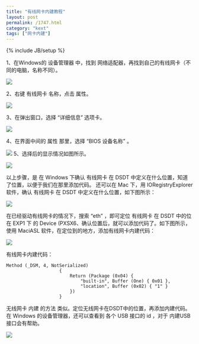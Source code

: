 ```yaml
---
title: "有线网卡内建教程"
layout: post
permalink: /1747.html
category: "kext"
tags: ["网卡内建"]
---
```

{% include JB/setup %}

1、在Windows的 设备管理器 中，找到 网络适配器，再找到自己的有线网卡（不同的电脑，名称不同）。

![](/wp-content/uploads/sinapicv2-backup/1747-ww1-large-005V4vEUjw1env1lmlhbsj30m30g3dj6.jpg)

2、右键 有线网卡 名称，点击 属性。

![](/wp-content/uploads/sinapicv2-backup/1747-ww4-large-005V4vEUjw1env1mrqmicj30m00hljvn.jpg)

3、在弹出窗口，选择 “详细信息” 选项卡。

![](/wp-content/uploads/sinapicv2-backup/1747-ww1-large-005V4vEUjw1env1mzgtsvj30db0gcwgg.jpg)

4、在界面中间的 属性 那里，选择 “BIOS 设备名称” 。

![](/wp-content/uploads/sinapicv2-backup/1747-ww4-large-005V4vEUjw1env1n40ny9j30d80jlwhr.jpg)
5、选择后的显示情况如图所示。

![](/wp-content/uploads/sinapicv2-backup/1747-ww2-large-005V4vEUjw1env1neyucnj30db0gcq5z.jpg)

以上步骤，是 在 Windows 下确认 有线网卡 在 DSDT 中定义在什么位置，知道了位置，以便于我们在那里添加代码。 还可以在 Mac 下，用 IORegistryExplorer 软件，确认 有线网卡 在 DSDT 中定义在什么位置，如下图所示：

![](/wp-content/uploads/sinapicv2-backup/1747-ww2-large-005V4vEUjw1env1nu58dvj30kk0gc0w8.jpg)

在已经驱动有线网卡的情况下，搜索 “eth” ，即可定位 有线网卡 在 DSDT 中的位在 EXP1 下 的 Device (PXSX6、确认位置后，就可以添加代码了。如下图所示，使用 MaciASL 软件，在定位到的地方，添加有线网卡内建代码：

![](/wp-content/uploads/sinapicv2-backup/1747-ww2-large-005V4vEUjw1env1o7ne7nj30kc0fin02.jpg)

有线网卡内建代码：

```
Method (_DSM, 4, NotSerialized)
                    {
                        Return (Package (0x04) {
                            "built-in", Buffer (One) { 0x01 },
                            "location", Buffer (0x02) { "1" }
                        })
                    }
```



无线网卡 内建 的方法 类似。定位无线网卡在DSDT中的位置，再添加内建代码。在 Windows 的设备管理器，还可以查看到 各个 USB 接口的 id ，对于 内建USB接口会有帮助。

![](/wp-content/uploads/sinapicv2-backup/1747-ww1-large-005V4vEUjw1env1odcilhj30m30g2tcx.jpg)